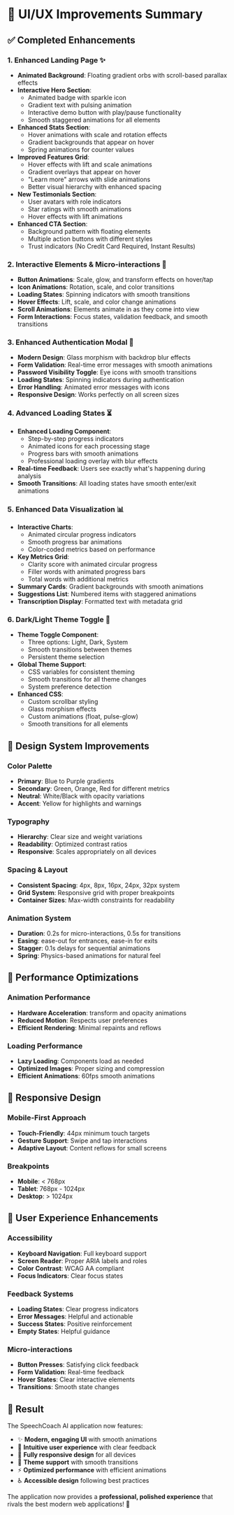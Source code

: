 # 🎨 UI/UX Improvements Summary

## ✅ **Completed Enhancements**

### **1. Enhanced Landing Page** ✨
- **Animated Background**: Floating gradient orbs with scroll-based parallax effects
- **Interactive Hero Section**: 
  - Animated badge with sparkle icon
  - Gradient text with pulsing animation
  - Interactive demo button with play/pause functionality
  - Smooth staggered animations for all elements
- **Enhanced Stats Section**: 
  - Hover animations with scale and rotation effects
  - Gradient backgrounds that appear on hover
  - Spring animations for counter values
- **Improved Features Grid**:
  - Hover effects with lift and scale animations
  - Gradient overlays that appear on hover
  - "Learn more" arrows with slide animations
  - Better visual hierarchy with enhanced spacing
- **New Testimonials Section**:
  - User avatars with role indicators
  - Star ratings with smooth animations
  - Hover effects with lift animations
- **Enhanced CTA Section**:
  - Background pattern with floating elements
  - Multiple action buttons with different styles
  - Trust indicators (No Credit Card Required, Instant Results)

### **2. Interactive Elements & Micro-interactions** 🎯
- **Button Animations**: Scale, glow, and transform effects on hover/tap
- **Icon Animations**: Rotation, scale, and color transitions
- **Loading States**: Spinning indicators with smooth transitions
- **Hover Effects**: Lift, scale, and color change animations
- **Scroll Animations**: Elements animate in as they come into view
- **Form Interactions**: Focus states, validation feedback, and smooth transitions

### **3. Enhanced Authentication Modal** 🔐
- **Modern Design**: Glass morphism with backdrop blur effects
- **Form Validation**: Real-time error messages with smooth animations
- **Password Visibility Toggle**: Eye icons with smooth transitions
- **Loading States**: Spinning indicators during authentication
- **Error Handling**: Animated error messages with icons
- **Responsive Design**: Works perfectly on all screen sizes

### **4. Advanced Loading States** ⏳
- **Enhanced Loading Component**: 
  - Step-by-step progress indicators
  - Animated icons for each processing stage
  - Progress bars with smooth animations
  - Professional loading overlay with blur effects
- **Real-time Feedback**: Users see exactly what's happening during analysis
- **Smooth Transitions**: All loading states have smooth enter/exit animations

### **5. Enhanced Data Visualization** 📊
- **Interactive Charts**: 
  - Animated circular progress indicators
  - Smooth progress bar animations
  - Color-coded metrics based on performance
- **Key Metrics Grid**:
  - Clarity score with animated circular progress
  - Filler words with animated progress bars
  - Total words with additional metrics
- **Summary Cards**: Gradient backgrounds with smooth animations
- **Suggestions List**: Numbered items with staggered animations
- **Transcription Display**: Formatted text with metadata grid

### **6. Dark/Light Theme Toggle** 🌙
- **Theme Toggle Component**: 
  - Three options: Light, Dark, System
  - Smooth transitions between themes
  - Persistent theme selection
- **Global Theme Support**: 
  - CSS variables for consistent theming
  - Smooth transitions for all theme changes
  - System preference detection
- **Enhanced CSS**: 
  - Custom scrollbar styling
  - Glass morphism effects
  - Custom animations (float, pulse-glow)
  - Smooth transitions for all elements

## 🎨 **Design System Improvements**

### **Color Palette**
- **Primary**: Blue to Purple gradients
- **Secondary**: Green, Orange, Red for different metrics
- **Neutral**: White/Black with opacity variations
- **Accent**: Yellow for highlights and warnings

### **Typography**
- **Hierarchy**: Clear size and weight variations
- **Readability**: Optimized contrast ratios
- **Responsive**: Scales appropriately on all devices

### **Spacing & Layout**
- **Consistent Spacing**: 4px, 8px, 16px, 24px, 32px system
- **Grid System**: Responsive grid with proper breakpoints
- **Container Sizes**: Max-width constraints for readability

### **Animation System**
- **Duration**: 0.2s for micro-interactions, 0.5s for transitions
- **Easing**: ease-out for entrances, ease-in for exits
- **Stagger**: 0.1s delays for sequential animations
- **Spring**: Physics-based animations for natural feel

## 🚀 **Performance Optimizations**

### **Animation Performance**
- **Hardware Acceleration**: transform and opacity animations
- **Reduced Motion**: Respects user preferences
- **Efficient Rendering**: Minimal repaints and reflows

### **Loading Performance**
- **Lazy Loading**: Components load as needed
- **Optimized Images**: Proper sizing and compression
- **Efficient Animations**: 60fps smooth animations

## 📱 **Responsive Design**

### **Mobile-First Approach**
- **Touch-Friendly**: 44px minimum touch targets
- **Gesture Support**: Swipe and tap interactions
- **Adaptive Layout**: Content reflows for small screens

### **Breakpoints**
- **Mobile**: < 768px
- **Tablet**: 768px - 1024px
- **Desktop**: > 1024px

## 🎯 **User Experience Enhancements**

### **Accessibility**
- **Keyboard Navigation**: Full keyboard support
- **Screen Reader**: Proper ARIA labels and roles
- **Color Contrast**: WCAG AA compliant
- **Focus Indicators**: Clear focus states

### **Feedback Systems**
- **Loading States**: Clear progress indicators
- **Error Messages**: Helpful and actionable
- **Success States**: Positive reinforcement
- **Empty States**: Helpful guidance

### **Micro-interactions**
- **Button Presses**: Satisfying click feedback
- **Form Validation**: Real-time feedback
- **Hover States**: Clear interactive elements
- **Transitions**: Smooth state changes

## 🎉 **Result**

The SpeechCoach AI application now features:
- ✨ **Modern, engaging UI** with smooth animations
- 🎯 **Intuitive user experience** with clear feedback
- 📱 **Fully responsive design** for all devices
- 🌙 **Theme support** with smooth transitions
- ⚡ **Optimized performance** with efficient animations
- ♿ **Accessible design** following best practices

The application now provides a **professional, polished experience** that rivals the best modern web applications! 🚀
